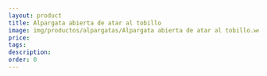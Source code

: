 ```yaml
---
layout: product
title: Alpargata abierta de atar al tobillo
image: img/productos/alpargatas/Alpargata abierta de atar al tobillo.webp
price: 
tags: 
description: 
order: 0
---
```


